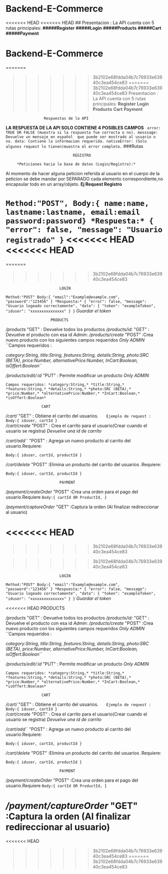 # Backend-E-Commerce
<<<<<<< HEAD
<<<<<<< HEAD
           ##                Presentacion :
La API cuenta con 5 rutas principales:
**#####Register**
**#####Login**
**#####Products**
**#####Cart**
**#####Payment**
 # Backend-E-Commerce
=======
>>>>>>> 3b2102e68fdda04b7c76933e63940c3ea454ce83
=======
>>>>>>> 3b2102e68fdda04b7c76933e63940c3ea454ce83
                          Presentacion :
La API cuenta con 5 rutas principales:
**Register**
**Login**
**Products**
**Cart**
**Payment**

                     Respuestas de la API 
                     
                     
**LA RESPUESTA DE LA API SOLO CONTIENE  4 POSIBLES CAMPOS**
``
error: TRUE OR FALSE (muestra si la respuesta fue correcta o no).
messsage: Devuelve un mensaje en español  que puede ser mostrado al usuario o no.
data: Contiene la informacion requerida.
nativeError: (Solo algunos request lo tienen)muestra el error completo.``
                             ###Rutas
                             
                                  REGISTRO
             
         *Peticiones hacia la base de datos (Login/Registro):*
 Al momento de hacer alguna peticion referida al usuario en el cuerpo de la peticion se debe mandar por SEPARADO cada elemento correspondiente,no encapsular todo en un array/objeto.
 **Ej Request Registro** 

``Method:"POST",
 Body:{
     name:name,
     lastname:lastname,
     email:email
     password:password}
 *Respuesta:*
 {
  "error": false,
  "message": "Usuario registrado"
}``
<<<<<<< HEAD
<<<<<<< HEAD
=======
=======
>>>>>>> 3b2102e68fdda04b7c76933e63940c3ea454ce83


                            LOGIN
                            
                            
``Method:"POST"
Body:{
    "email":"Example@example.com",
    "password":"123456"
}
*Respuesta:*
{
  "error": false,
  "message": "Usuario logeado correctamente",
  "data": {
    "token": "exampleToken",
    "iduser": "xxxxxxxxxxxxxxx"
  }
}``
*Guardar el token*

                        PRODUCTS
                        
                        
*/products* "GET" : Devuelve todos los productos
*/products/id:*  "GET" : Devuelve el producto con esa id
            *Admin*:
*/products/create*  "POST" :Crea nuevo producto con los siguientes campos requeridos *Only ADMIN*
``Campos requeridos : 

*category:String,*
*title:String,*
*features:String,*
*details:String,*
*photo:SRC (BETA),*
*price:Number,*
*alternativePrice:Number,*
*InCart:Boolean,*
*isOffert:Boolean*``

*/products/edit/:id*  "PUT" : Permite modificar un producto *Only ADMIN*


``Campos requeridos:
*category:String,*
*title:String,*
*features:String,*
*details:String,*
*photo:SRC (BETA),*
*price:Number,*
*alternativePrice:Number,*
*InCart:Boolean,*
*isOffert:Boolean*``



                    CART
                    
                    
*/cart/* "GET" : Obtiene el carrito del usuarios.
 ``   Ejemplo de request :
Body:{
    iduser,
    cartId
}``              
*/cart/create*  "POST" : Crea el carrito para el usuario(Crear cuando el usuario se registra)
     *Devuelve una id de carrito*
     
*/cart/add¨*  "POST" : Agrega un nuevo producto al carrito del usuario.Requiere:

``Body:{
    iduser,
    cartId,
    productId
}``

*/cart/delete*  "POST" :Elimina un producto del carrito del usuarios .Requiere:

``Body:{
    iduser,
    cartId,
    productId
}``

                            PAYMENT
                            
                            
*/payment/createOrder*  "POST" :Crea una orden para el pago del usuario.Requiere
``Body:{
    cartId OR ProductId,
}``

*/payment/captureOrder*  "GET" :Captura la orden (Al finalizar redireccionar al usuario)



<<<<<<< HEAD
=======


 

>>>>>>> 3b2102e68fdda04b7c76933e63940c3ea454ce83


 

>>>>>>> 3b2102e68fdda04b7c76933e63940c3ea454ce83


                            LOGIN
                            
                            
``Method:"POST"
Body:{
    "email":"Example@example.com",
    "password":"123456"
}
*Respuesta:*
{
  "error": false,
  "message": "Usuario logeado correctamente",
  "data": {
    "token": "exampleToken",
    "iduser": "xxxxxxxxxxxxxxx"
  }
}``
*Guardar el token*

<<<<<<< HEAD
                        PRODUCTS
                        
                        
*/products* "GET" : Devuelve todos los productos
*/products/id:*  "GET" : Devuelve el producto con esa id
            *Admin*:
*/products/create*  "POST" :Crea nuevo producto con los siguientes campos requeridos *Only ADMIN*
``Campos requeridos : 

*category:String,*
*title:String,*
*features:String,*
*details:String,*
*photo:SRC (BETA),*
*price:Number,*
*alternativePrice:Number,*
*InCart:Boolean,*
*isOffert:Boolean*``

*/products/edit/:id*  "PUT" : Permite modificar un producto *Only ADMIN*


``Campos requeridos:
*category:String,*
*title:String,*
*features:String,*
*details:String,*
*photo:SRC (BETA),*
*price:Number,*
*alternativePrice:Number,*
*InCart:Boolean,*
*isOffert:Boolean*``



                    CART
                    
                    
*/cart/* "GET" : Obtiene el carrito del usuarios.
 ``   Ejemplo de request :
Body:{
    iduser,
    cartId
}``              
*/cart/create*  "POST" : Crea el carrito para el usuario(Crear cuando el usuario se registra)
     *Devuelve una id de carrito*
     
*/cart/add¨*  "POST" : Agrega un nuevo producto al carrito del usuario.Requiere:

``Body:{
    iduser,
    cartId,
    productId
}``

*/cart/delete*  "POST" :Elimina un producto del carrito del usuarios .Requiere:

``Body:{
    iduser,
    cartId,
    productId
}``

                            PAYMENT
                            
                            
*/payment/createOrder*  "POST" :Crea una orden para el pago del usuario.Requiere
``Body:{
    cartId OR ProductId,
}``

*/payment/captureOrder*  "GET" :Captura la orden (Al finalizar redireccionar al usuario)
=======
            

<<<<<<< HEAD
>>>>>>> 3b2102e68fdda04b7c76933e63940c3ea454ce83
=======
>>>>>>> 3b2102e68fdda04b7c76933e63940c3ea454ce83
